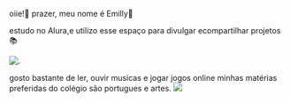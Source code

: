 oiie!👋
prazer, meu nome é Emilly💋

estudo no Alura,e utilizo esse espaço para divulgar ecompartilhar projetos📚

![.](https://beniciofilho.com.br/wp-content/uploads/2019/07/pequeno-principe.jpg)

gosto bastante de ler, ouvir musicas e jogar jogos online
minhas matérias preferidas do colégio são portugues e artes.
![](file:///home/escola/Downloads/O%20Pequeno%20Pr%C3%ADncipe.gif)
